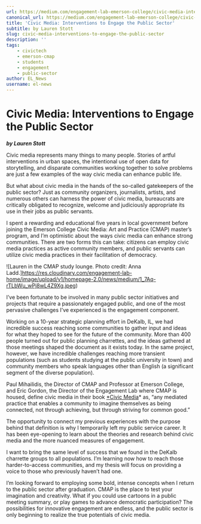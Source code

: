 ```yaml
---
url: https://medium.com/engagement-lab-emerson-college/civic-media-interventions-to-engage-the-public-sector-6b1affbc9742
canonical_url: https://medium.com/engagement-lab-emerson-college/civic-media-interventions-to-engage-the-public-sector-6b1affbc9742
title: 'Civic Media: Interventions to Engage the Public Sector'
subtitle: by Lauren Stott
slug: civic-media-interventions-to-engage-the-public-sector
description: ''
tags:
    - civictech
    - emerson-cmap
    - students
    - engagement
    - public-sector
author: EL_News
username: el-news
---
```


# Civic Media: Interventions to Engage the Public Sector

**_by Lauren Stott_**

Civic media represents many things to many people. Stories of artful interventions in urban spaces, the intentional use of open data for storytelling, and disparate communities working together to solve problems are just a few examples of the way civic media can enhance public life.

But what about civic media in the hands of the so-called gatekeepers of the public sector? Just as community organizers, journalists, artists, and numerous others can harness the power of civic media, bureaucrats are critically obligated to recognize, welcome and judiciously appropriate its use in their jobs as public servants.

I spent a rewarding and educational five years in local government before joining the Emerson College Civic Media: Art and Practice (CMAP) master’s program, and I’m optimistic about the ways civic media can enhance strong communities. There are two forms this can take: citizens can employ civic media practices as active community members, and public servants can utilize civic media practices in their facilitation of democracy.

![Lauren in the CMAP study lounge. Photo credit: Anna Ladd.]https://res.cloudinary.com/engagement-lab-home/image/upload/v1/homepage-2.0/news/medium/1_7Aq-rTLbWu_wPj8wL4Z9Xg.jpeg)

I’ve been fortunate to be involved in many public sector initiatives and projects that require a passionately engaged public, and one of the most pervasive challenges I’ve experienced is the engagement component.

Working on a 10-year strategic planning effort in DeKalb, IL, we had incredible success reaching some communities to gather input and ideas for what they hoped to see for the future of the community. More than 400 people turned out for public planning charrettes, and the ideas gathered at those meetings shaped the document as it exists today. In the same project, however, we have incredible challenges reaching more transient populations (such as students studying at the public university in town) and community members who speak languages other than English (a significant segment of the diverse population).

Paul Mihailidis, the Director of CMAP and Professor at Emerson College, and Eric Gordon, the Director of the Engagement Lab where CMAP is housed, define civic media in their book [\*Civic Media](http://mitpress.mit.edu/civic-media)\* as, “any mediated practice that enables a community to imagine themselves as being connected, not through achieving, but through striving for common good.”

The opportunity to connect my previous experiences with the purpose behind that definition is why I temporarily left my public service career. It has been eye-opening to learn about the theories and research behind civic media and the more nuanced measures of engagement.

I want to bring the same level of success that we found in the DeKalb charrette groups to all populations. I’m learning now how to reach those harder-to-access communities, and my thesis will focus on providing a voice to those who previously haven’t had one.

I’m looking forward to employing some bold, intense concepts when I return to the public sector after graduation. CMAP is the place to test your imagination and creativity. What if you could use cartoons in a public meeting summary, or play games to advance democratic participation? The possibilities for innovative engagement are endless, and the public sector is only beginning to realize the true potentials of civic media.
